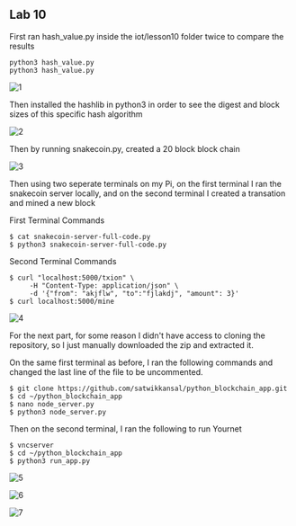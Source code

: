 ## Lab 10

First ran hash_value.py inside the iot/lesson10 folder twice to compare the results

```
python3 hash_value.py
python3 hash_value.py
```

![1]()

Then installed the hashlib in python3 in order to see the digest and block sizes of this specific hash algorithm

![2]()

Then by running snakecoin.py, created a 20 block block chain

![3]()

Then using two seperate terminals on my Pi, on the first terminal I ran the snakecoin server locally, and on the second terminal I created a transation and mined a new block

First Terminal Commands
```
$ cat snakecoin-server-full-code.py
$ python3 snakecoin-server-full-code.py
```

Second Terminal Commands
```
$ curl "localhost:5000/txion" \
     -H "Content-Type: application/json" \
     -d '{"from": "akjflw", "to":"fjlakdj", "amount": 3}'
$ curl localhost:5000/mine
```
![4]()

For the next part, for some reason I didn't have access to cloning the repository, so I just manually downloaded the zip and extracted it.

On the same first terminal as before, I ran the following commands and changed the last line of the file to be uncommented.
```
$ git clone https://github.com/satwikkansal/python_blockchain_app.git
$ cd ~/python_blockchain_app
$ nano node_server.py
$ python3 node_server.py
```

Then on the second terminal, I ran the following to run Yournet
```
$ vncserver
$ cd ~/python_blockchain_app
$ python3 run_app.py
```

![5]()

![6]()

![7]()



